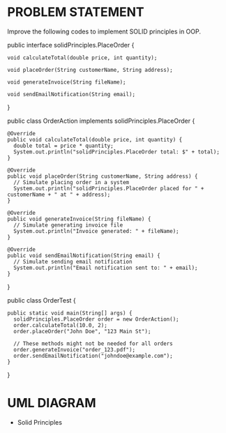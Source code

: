 # PROBLEM STATEMENT
Improve the following codes to implement SOLID principles in OOP.
  
  
public interface solidPrinciples.PlaceOrder {
  
    void calculateTotal(double price, int quantity);
  
    void placeOrder(String customerName, String address);
  
    void generateInvoice(String fileName);
  
    void sendEmailNotification(String email);
  }
  
  public class OrderAction implements solidPrinciples.PlaceOrder {
  
    @Override
    public void calculateTotal(double price, int quantity) {
      double total = price * quantity;
      System.out.println("solidPrinciples.PlaceOrder total: $" + total);
    }
  
    @Override
    public void placeOrder(String customerName, String address) {
      // Simulate placing order in a system
      System.out.println("solidPrinciples.PlaceOrder placed for " + customerName + " at " + address);
    }
  
    @Override
    public void generateInvoice(String fileName) {
      // Simulate generating invoice file
      System.out.println("Invoice generated: " + fileName);
    }
  
    @Override
    public void sendEmailNotification(String email) {
      // Simulate sending email notification
      System.out.println("Email notification sent to: " + email);
    }
  }
  
  public class OrderTest {
  
    public static void main(String[] args) {
      solidPrinciples.PlaceOrder order = new OrderAction();
      order.calculateTotal(10.0, 2);
      order.placeOrder("John Doe", "123 Main St");
  
      // These methods might not be needed for all orders
      order.generateInvoice("order_123.pdf");
      order.sendEmailNotification("johndoe@example.com");
    }
  }

# UML DIAGRAM
- Solid Principles
